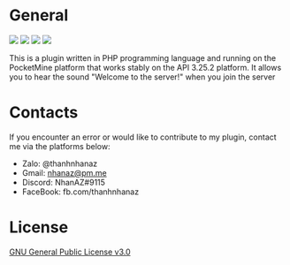 # General

[![](https://poggit.pmmp.io/shield.state/CustomJoinSound)](https://poggit.pmmp.io/p/CustomJoinSound) [![](https://poggit.pmmp.io/shield.api/CustomJoinSound)](https://poggit.pmmp.io/p/CustomJoinSound) [![](https://poggit.pmmp.io/shield.dl.total/CustomJoinSound)](https://poggit.pmmp.io/p/CustomJoinSound) [![](https://poggit.pmmp.io/shield.dl/CustomJoinSound)](https://poggit.pmmp.io/p/CustomJoinSound)

This is a plugin written in PHP programming language and running on the PocketMine platform that works stably on the API 3.25.2 platform. It allows you to hear the sound "Welcome to the server!" when you join the server

# Contacts
If you encounter an error or would like to contribute to my plugin, contact me via the platforms below:

- Zalo: @thanhnhanaz
- Gmail: nhanaz@pm.me
- Discord: NhanAZ#9115
- FaceBook: fb.com/thanhnhanaz

# License
[GNU General Public License v3.0](https://www.gnu.org/licenses/gpl-3.0.html)
